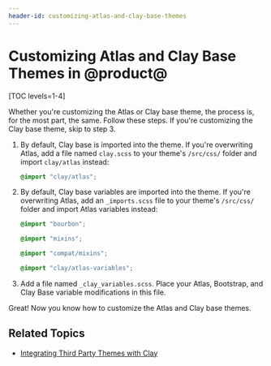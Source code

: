 ```yaml
---
header-id: customizing-atlas-and-clay-base-themes
---
```


# Customizing Atlas and Clay Base Themes in @product@

[TOC levels=1-4]

Whether you're customizing the Atlas or Clay base theme, the process is, for the 
most part, the same. Follow these steps. If you're customizing the Clay base 
theme, skip to step 3. 

1.  By default, Clay base is imported into the theme. If you're overwriting 
    Atlas, add a file named `clay.scss` to your theme's `/src/css/` folder and 
    import `clay/atlas` instead:

    ```scss
    @import "clay/atlas";
    ```

2.  By default, Clay base variables are imported into the theme. If you're 
    overwriting Atlas, add an `_imports.scss` file to your theme's `/src/css/` 
    folder and import Atlas variables instead:

    ```scss
    @import "bourbon";

    @import "mixins";

    @import "compat/mixins";

    @import "clay/atlas-variables";
    ```

3.  Add a file named `_clay_variables.scss`. Place your Atlas, Bootstrap, and 
    Clay Base variable modifications in this file.

Great! Now you know how to customize the Atlas and Clay base themes. 

## Related Topics

- [Integrating Third Party Themes with Clay](/docs/7-2/frameworks/-/knowledge_base/f/integrating-third-party-themes-with-clay)

